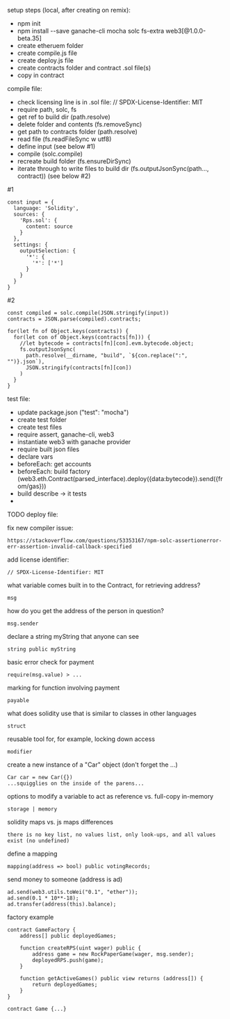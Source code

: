 setup steps (local, after creating on remix):
- npm init
- npm install --save ganache-cli mocha solc fs-extra web3[@1.0.0-beta.35]
- create etheruem folder
- create compile.js file
- create deploy.js file
- create contracts folder and contract .sol file(s)
- copy in contract

compile file:
- check licensing line is in .sol file: // SPDX-License-Identifier: MIT
- require path, solc, fs
- get ref to build dir (path.resolve)
- delete folder and contents (fs.removeSync)
- get path to contracts folder (path.resolve)
- read file (fs.readFileSync w utf8)
- define input (see below #1)
- compile (solc.compile)
- recreate build folder (fs.ensureDirSync)
- iterate through to write files to build dir (fs.outputJsonSync(path..., contract)) (see below #2)

#1

    const input = {
      language: 'Solidity',
      sources: {
        'Rps.sol': {
          content: source
        }
      },
      settings: {
        outputSelection: {
          '*': {
            '*': ['*']
          }
        }
      }
    }
    
#2

    const compiled = solc.compile(JSON.stringify(input))
    contracts = JSON.parse(compiled).contracts;

    for(let fn of Object.keys(contracts)) {
      for(let con of Object.keys(contracts[fn])) {
        //let bytecode = contracts[fn][con].evm.bytecode.object;
        fs.outputJsonSync(
          path.resolve(__dirname, "build", `${con.replace(":", "")}.json`),
          JSON.stringify(contracts[fn][con])
        )
      }
    }

test file:
- update package.json ("test": "mocha")
- create test folder
- create test files
- require assert, ganache-cli, web3
- instantiate web3 with ganache provider
- require built json files
- declare vars
- beforeEach: get accounts
- beforeEach: build factory (web3.eth.Contract(parsed_interface).deploy({data:bytecode}).send({from/gas}))
- build describe -> it tests
-  

TODO deploy file:


fix new compiler issue:

    https://stackoverflow.com/questions/53353167/npm-solc-assertionerror-err-assertion-invalid-callback-specified

add license identifier:

    // SPDX-License-Identifier: MIT

what variable comes built in to the Contract, for retrieving address?

    msg
how do you get the address of the person in question?

    msg.sender
declare a string myString that anyone can see

    string public myString
basic error check for payment

    require(msg.value) > ...
marking for function involving payment

    payable
what does solidity use that is similar to classes in other languages

    struct
reusable tool for, for example, locking down access

    modifier
create a new instance of a "Car" object (don't forget the ...)

    Car car = new Car({})
    ...squigglies on the inside of the parens...
options to modify a variable to act as reference vs. full-copy in-memory

    storage | memory
solidity maps vs. js maps differences

    there is no key list, no values list, only look-ups, and all values exist (no undefined)
define a mapping

    mapping(address => bool) public votingRecords;
send money to someone (address is ad)

    ad.send(web3.utils.toWei("0.1", "ether"));
    ad.send(0.1 * 10**-18);
    ad.transfer(address(this).balance);
factory example

    contract GameFactory {
        address[] public deployedGames;

        function createRPS(uint wager) public {
            address game = new RockPaperGame(wager, msg.sender);
            deployedRPS.push(game);
        }

        function getActiveGames() public view returns (address[]) {
            return deployedGames;
        }
    }

    contract Game {...}
